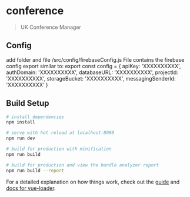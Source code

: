 # conference

> UK Conference Manager


## Config
add folder and file /src/config/firebaseConfig.js
File contains the firebase config export similar to:
export const config = {
  apiKey: 'XXXXXXXXXX',
  authDomain: 'XXXXXXXXXX',
  databaseURL: 'XXXXXXXXXX',
  projectId: 'XXXXXXXXXX',
  storageBucket: 'XXXXXXXXXX',
  messagingSenderId: 'XXXXXXXXXX'
}
## Build Setup

``` bash
# install dependencies
npm install

# serve with hot reload at localhost:8080
npm run dev

# build for production with minification
npm run build

# build for production and view the bundle analyzer report
npm run build --report
```

For a detailed explanation on how things work, check out the [guide](http://vuejs-templates.github.io/webpack/) and [docs for vue-loader](http://vuejs.github.io/vue-loader).

